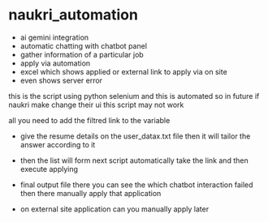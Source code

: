 # naukri_automation
+ ai gemini integration
+ automatic chatting with chatbot panel 
+ gather information of a particular job
+ apply via automation
+ excel which shows applied or external link to apply via on site
+ even shows server error

this is the script using python selenium and this is automated so in future if naukri make change their ui this script may not work

all you need to add the filtred link to the variable 

+ give the resume details on the user_datax.txt file then it will tailor the answer according to it 

+ then the list will form 
next script automatically take the link and then execute applying

+ final output file there you can see the which chatbot interaction failed then there manually apply that application 

+ on external site application can you manually apply later 